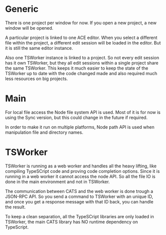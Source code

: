 
Generic
=======
There is one project per window for now. If you open a new project, a new window will be opened. 

A particular project is linked to one ACE editor. When you select a different file within the project, a different edit session will be loaded in the editor. But it is still the same editor instance.

Also one TSWorker instance is linked to a project. So not every edit session has it own TSWorker, but they all edit sessions within a single project share the same TSWorker. This keeps it much easier to keep the state of the TSWorker up to date with the code changed made and also required much less resources on big projects.


Main
====

For local file access the Node file system API is used. Most of it is for now is using the Sync version, but this could change in the future if required.

In order to make it run on multiple platforms, Node path API is used when manipulation file and directory names. 


TSWorker
========

TSWorker is running as a web worker and handles all the heavy lifting, like compiling TypeSCript code and proving code completion options. Since it is running in a web worker it cannot access the node API. So all the file IO is done in the main environment and not in TSWorker.

The communication between CATS and the web worker is done trough a JSON-RPC API. So you send a command to TSWorker with an unique ID, and once you get a response message with that ID back, you can handle the result.

To keep a clean separation, all the TypeSCript libraries are only loaded in TSWorker, the main CATS library has NO runtime dependency on TypeScript.


